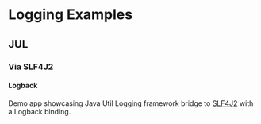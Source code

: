 # Logging Examples

## JUL

### Via SLF4J2

#### Logback

Demo app showcasing Java Util Logging framework
bridge to [SLF4J2](../README.md)
with a Logback binding.
